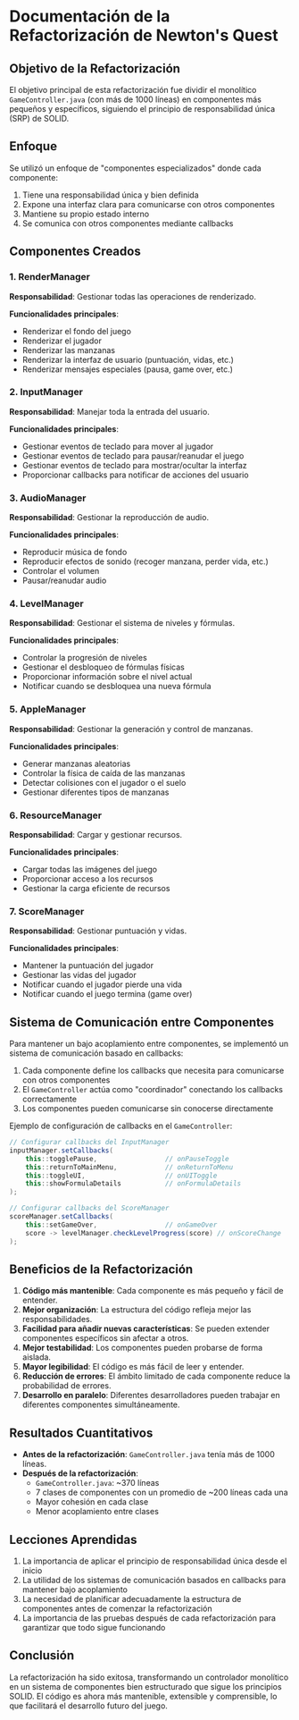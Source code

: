 # Documentación de la Refactorización de Newton's Quest

## Objetivo de la Refactorización

El objetivo principal de esta refactorización fue dividir el monolítico `GameController.java` (con más de 1000 líneas) en componentes más pequeños y específicos, siguiendo el principio de responsabilidad única (SRP) de SOLID.

## Enfoque

Se utilizó un enfoque de "componentes especializados" donde cada componente:

1. Tiene una responsabilidad única y bien definida
2. Expone una interfaz clara para comunicarse con otros componentes
3. Mantiene su propio estado interno
4. Se comunica con otros componentes mediante callbacks

## Componentes Creados

### 1. RenderManager

**Responsabilidad**: Gestionar todas las operaciones de renderizado.

**Funcionalidades principales**:

- Renderizar el fondo del juego
- Renderizar el jugador
- Renderizar las manzanas
- Renderizar la interfaz de usuario (puntuación, vidas, etc.)
- Renderizar mensajes especiales (pausa, game over, etc.)

### 2. InputManager

**Responsabilidad**: Manejar toda la entrada del usuario.

**Funcionalidades principales**:

- Gestionar eventos de teclado para mover al jugador
- Gestionar eventos de teclado para pausar/reanudar el juego
- Gestionar eventos de teclado para mostrar/ocultar la interfaz
- Proporcionar callbacks para notificar de acciones del usuario

### 3. AudioManager

**Responsabilidad**: Gestionar la reproducción de audio.

**Funcionalidades principales**:

- Reproducir música de fondo
- Reproducir efectos de sonido (recoger manzana, perder vida, etc.)
- Controlar el volumen
- Pausar/reanudar audio

### 4. LevelManager

**Responsabilidad**: Gestionar el sistema de niveles y fórmulas.

**Funcionalidades principales**:

- Controlar la progresión de niveles
- Gestionar el desbloqueo de fórmulas físicas
- Proporcionar información sobre el nivel actual
- Notificar cuando se desbloquea una nueva fórmula

### 5. AppleManager

**Responsabilidad**: Gestionar la generación y control de manzanas.

**Funcionalidades principales**:

- Generar manzanas aleatorias
- Controlar la física de caída de las manzanas
- Detectar colisiones con el jugador o el suelo
- Gestionar diferentes tipos de manzanas

### 6. ResourceManager

**Responsabilidad**: Cargar y gestionar recursos.

**Funcionalidades principales**:

- Cargar todas las imágenes del juego
- Proporcionar acceso a los recursos
- Gestionar la carga eficiente de recursos

### 7. ScoreManager

**Responsabilidad**: Gestionar puntuación y vidas.

**Funcionalidades principales**:

- Mantener la puntuación del jugador
- Gestionar las vidas del jugador
- Notificar cuando el jugador pierde una vida
- Notificar cuando el juego termina (game over)

## Sistema de Comunicación entre Componentes

Para mantener un bajo acoplamiento entre componentes, se implementó un sistema de comunicación basado en callbacks:

1. Cada componente define los callbacks que necesita para comunicarse con otros componentes
2. El `GameController` actúa como "coordinador" conectando los callbacks correctamente
3. Los componentes pueden comunicarse sin conocerse directamente

Ejemplo de configuración de callbacks en el `GameController`:

```java
// Configurar callbacks del InputManager
inputManager.setCallbacks(
    this::togglePause,                 // onPauseToggle
    this::returnToMainMenu,            // onReturnToMenu
    this::toggleUI,                    // onUIToggle
    this::showFormulaDetails           // onFormulaDetails
);

// Configurar callbacks del ScoreManager
scoreManager.setCallbacks(
    this::setGameOver,                 // onGameOver
    score -> levelManager.checkLevelProgress(score) // onScoreChange
);
```

## Beneficios de la Refactorización

1. **Código más mantenible**: Cada componente es más pequeño y fácil de entender.
2. **Mejor organización**: La estructura del código refleja mejor las responsabilidades.
3. **Facilidad para añadir nuevas características**: Se pueden extender componentes específicos sin afectar a otros.
4. **Mejor testabilidad**: Los componentes pueden probarse de forma aislada.
5. **Mayor legibilidad**: El código es más fácil de leer y entender.
6. **Reducción de errores**: El ámbito limitado de cada componente reduce la probabilidad de errores.
7. **Desarrollo en paralelo**: Diferentes desarrolladores pueden trabajar en diferentes componentes simultáneamente.

## Resultados Cuantitativos

- **Antes de la refactorización**: `GameController.java` tenía más de 1000 líneas.
- **Después de la refactorización**:
  - `GameController.java`: ~370 líneas
  - 7 clases de componentes con un promedio de ~200 líneas cada una
  - Mayor cohesión en cada clase
  - Menor acoplamiento entre clases

## Lecciones Aprendidas

1. La importancia de aplicar el principio de responsabilidad única desde el inicio
2. La utilidad de los sistemas de comunicación basados en callbacks para mantener bajo acoplamiento
3. La necesidad de planificar adecuadamente la estructura de componentes antes de comenzar la refactorización
4. La importancia de las pruebas después de cada refactorización para garantizar que todo sigue funcionando

## Conclusión

La refactorización ha sido exitosa, transformando un controlador monolítico en un sistema de componentes bien estructurado que sigue los principios SOLID. El código es ahora más mantenible, extensible y comprensible, lo que facilitará el desarrollo futuro del juego.
